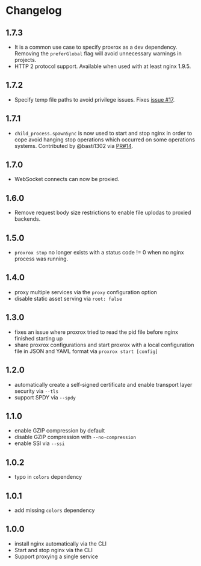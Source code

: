 # Changelog

## 1.7.3
 - It is a common use case to specify proxrox as a dev dependency. Removing the `preferGlobal` flag will avoid unnecessary warnings in projects.
 - HTTP 2 protocol support. Available when used with at least nginx 1.9.5.

## 1.7.2
 - Specify temp file paths to avoid privilege issues. Fixes [issue #17](https://github.com/bripkens/proxrox/issues/17).

## 1.7.1
 - `child_process.spawnSync` is now used to start and stop nginx in order to cope
   avoid hanging stop operations which occurred on some operations systems. Contributed by @basti1302 via [PR#14](https://github.com/bripkens/proxrox/issues/14).

## 1.7.0
 - WebSocket connects can now be proxied.

## 1.6.0
 - Remove request body size restrictions to enable file uplodas to proxied
   backends.

## 1.5.0
 - `proxrox stop` no longer exists with a status code != 0 when no nginx
   process was running.

## 1.4.0
 - proxy multiple services via the `proxy` configuration option
 - disable static asset serving via `root: false`

## 1.3.0
 - fixes an issue where proxrox tried to read the pid file before nginx
   finished starting up
 - share proxrox configurations and start proxrox with a local configuration
   file in JSON and YAML format via `proxrox start [config]`

## 1.2.0
 - automatically create a self-signed certificate and enable transport layer
   security via `--tls`
 - support SPDY via `--spdy`

## 1.1.0
 - enable GZIP compression by default
 - disable GZIP compression with `--no-compression`
 - enable SSI via `--ssi`

## 1.0.2
 - typo in `colors` dependency

## 1.0.1
 - add missing `colors` dependency

## 1.0.0
 - install nginx automatically via the CLI
 - Start and stop nginx via the CLI
 - Support proxying a single service
